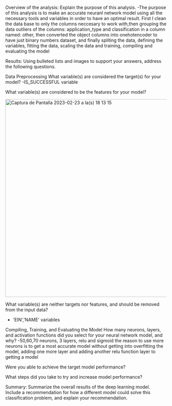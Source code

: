Overview of the analysis: Explain the purpose of this analysis.
-The purpose of this analysis is to make an accurate neuranl network model using all the necessary tools and variables in order to have an optimal result. First I clean the data base to only the columns neccesary to work with,then grouping the data outliers of the columns: application_type and classification in a column named: other, then converted the object columns into onehotencoder to have just binary numbers dataset, and finally spliting the data, defining the variables, fitting the data, scaling the data and training, compiling and evaluating the model

Results: Using bulleted lists and images to support your answers, address the following questions.

Data Preprocessing
What variable(s) are considered the target(s) for your model?
-IS_SUCCESSFUL variable

What variable(s) are considered to be the features for your model?

<img width="615" alt="Captura de Pantalla 2023-02-23 a la(s) 18 13 15" src="https://user-images.githubusercontent.com/72363865/221060296-44992644-6e36-4a3c-aa04-22b1d2ca2def.png">


What variable(s) are neither targets nor features, and should be removed from the input data?
- 'EIN','NAME' variables


Compiling, Training, and Evaluating the Model
How many neurons, layers, and activation functions did you select for your neural network model, and why?
-50,60,70 neurons, 3 layers, relu and sigmoid
the reason to use more neurons is to get a most accurate model without getting into overfitting the model, adding one more layer and adding another relu function layer to getting a model

Were you able to achieve the target model performance?

What steps did you take to try and increase model performance?


Summary: Summarize the overall results of the deep learning model. Include a recommendation for how a different model could solve this classification problem, and explain your recommendation.
